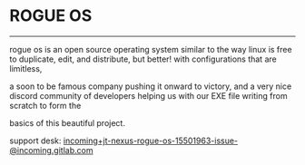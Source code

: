 ROGUE OS
===

___

rogue os is an open source operating system similar to the way linux is free to duplicate, edit, and distribute, but better! with configurations that are limitless,

a soon to be famous company pushing it onward to victory, and a very nice discord community of developers helping us with our EXE file writing from scratch to form the 

basics of this beautiful project. 

support desk: incoming+jt-nexus-rogue-os-15501963-issue-@incoming.gitlab.com
